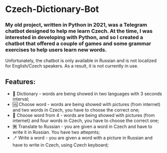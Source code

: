 # Czech-Dictionary-Bot
### My old project, written in Python in 2021, was a Telegram chatbot designed to help me learn Czech. At the time, I was interested in developing with Python, and so I created a chatbot that offered a couple of games and some grammar exercises to help users learn new words.
Unfortunately, the chatbot is only available in Russian and is not localized for English/Czech speakers. As a result, it is not currently in use.
## Features:
* 📔 Dictionary - words are being showed in two languages with 3 seconds interval;
* 🆚 Choose word - words are being showed with pictures (from internet) and two words in Czech, you have to choose the correct one;
* 💠 Choose word from 4 - words are being showed with pictures (from internet) and four words in Czech, you have to choose the correct one;
* 🈚️ Translate to Russian - you are given a word in Czech and have to write it in Russian. You have two attepmts;
* 🪥 Write a word - you are given a word with a picture in Russian and have to write in Czech, using Czech keyboard;


